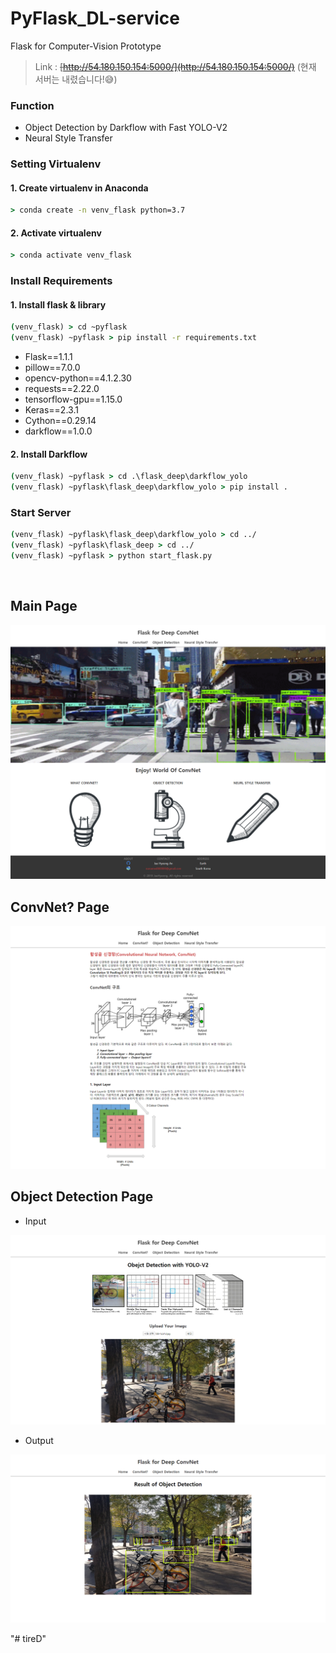 # PyFlask_DL-service
Flask for Computer-Vision Prototype
> Link : ~~[http://54.180.150.154:5000/](http://54.180.150.154:5000/)~~ 
(현재 서버는 내렸습니다!😅)

### Function 
* Object Detection by Darkflow with Fast YOLO-V2
* Neural Style Transfer

### Setting Virtualenv
#### 1. Create virtualenv in Anaconda
```cmd
> conda create -n venv_flask python=3.7
```
#### 2. Activate virtualenv
```cmd
> conda activate venv_flask
```

### Install Requirements
#### 1. Install flask & library
```cmd
(venv_flask) > cd ~pyflask
(venv_flask) ~pyflask > pip install -r requirements.txt
```
* Flask==1.1.1
* pillow==7.0.0
* opencv-python==4.1.2.30
* requests==2.22.0
* tensorflow-gpu==1.15.0
* Keras==2.3.1
* Cython==0.29.14
* darkflow==1.0.0


#### 2. Install Darkflow
```cmd
(venv_flask) ~pyflask > cd .\flask_deep\darkflow_yolo
(venv_flask) ~pyflask\flask_deep\darkflow_yolo > pip install .
```

### Start Server
```cmd
(venv_flask) ~pyflask\flask_deep\darkflow_yolo > cd ../
(venv_flask) ~pyflask\flask_deep > cd ../
(venv_flask) ~pyflask > python start_flask.py
```

<br>

## Main Page
<img src="./etc/index-main.png">

## ConvNet? Page
<img src="./etc/convnet-info.png">

## Object Detection Page
* Input
<img src="./etc/od-get.png">

* Output
<img src="./etc/od-post.png">


"# tireD" 
